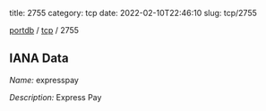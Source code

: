 title: 2755
category: tcp
date: 2022-02-10T22:46:10
slug: tcp/2755

[portdb](/) / [tcp](/category/tcp.html) / 2755


## IANA Data

_Name:_ expresspay

_Description:_ Express Pay

